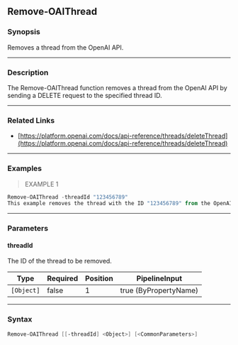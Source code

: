 Remove-OAIThread
----------------

### Synopsis
Removes a thread from the OpenAI API.

---

### Description

The Remove-OAIThread function removes a thread from the OpenAI API by sending a DELETE request to the specified thread ID.

---

### Related Links
* [https://platform.openai.com/docs/api-reference/threads/deleteThread](https://platform.openai.com/docs/api-reference/threads/deleteThread)

---

### Examples
> EXAMPLE 1

```PowerShell
Remove-OAIThread -threadId "123456789"
This example removes the thread with the ID "123456789" from the OpenAI API.
```

---

### Parameters
#### **threadId**
The ID of the thread to be removed.

|Type      |Required|Position|PipelineInput        |
|----------|--------|--------|---------------------|
|`[Object]`|false   |1       |true (ByPropertyName)|

---

### Syntax
```PowerShell
Remove-OAIThread [[-threadId] <Object>] [<CommonParameters>]
```
